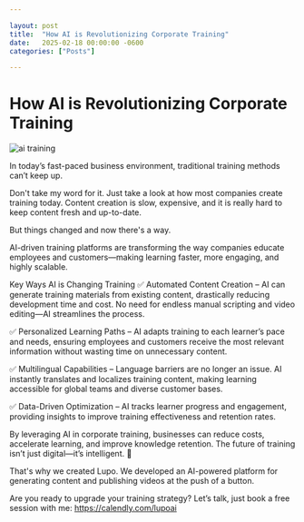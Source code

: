 ```yaml
---

layout: post
title:  "How AI is Revolutionizing Corporate Training"
date:   2025-02-18 00:00:00 -0600
categories: ["Posts"] 

---
```


# How AI is Revolutionizing Corporate Training

![ai training](/images/2025/ai-training.jpg)

In today’s fast-paced business environment, traditional training methods can’t keep up. 

Don't take my word for it. Just take a look at how most companies create training today. Content creation is slow, expensive, and it is really hard to keep content fresh and up-to-date. 

But things changed and now there's a way.

AI-driven training platforms are transforming the way companies educate employees and customers—making learning faster, more engaging, and highly scalable.

Key Ways AI is Changing Training
✅ Automated Content Creation – AI can generate training materials from existing content, drastically reducing development time and cost. No need for endless manual scripting and video editing—AI streamlines the process.

✅ Personalized Learning Paths – AI adapts training to each learner’s pace and needs, ensuring employees and customers receive the most relevant information without wasting time on unnecessary content.

✅ Multilingual Capabilities – Language barriers are no longer an issue. AI instantly translates and localizes training content, making learning accessible for global teams and diverse customer bases.

✅ Data-Driven Optimization – AI tracks learner progress and engagement, providing insights to improve training effectiveness and retention rates.

By leveraging AI in corporate training, businesses can reduce costs, accelerate learning, and improve knowledge retention. The future of training isn’t just digital—it’s intelligent. 🚀

That's why we created Lupo. We developed an AI-powered platform for generating content and publishing videos at the push of a button.

Are you ready to upgrade your training strategy? Let’s talk, just book a free session with me: https://calendly.com/lupoai